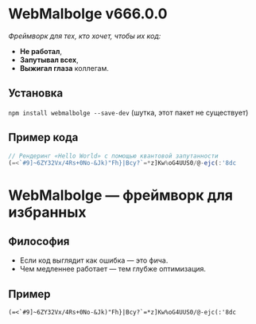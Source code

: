 # WebMalbolge v666.0.0  
*Фреймворк для тех, кто хочет, чтобы их код:*  
- **Не работал**,  
- **Запутывал всех**,  
- **Выжигал глаза** коллегам.  

## Установка  
`npm install webmalbolge --save-dev` (шутка, этот пакет не существует)  

## Пример кода  
```js
// Рендеринг «Hello World» с помощью квантовой запутанности  
(=<`#9]~6ZY32Vx/4Rs+0No-&Jk)"Fh}|Bcy?`=*z]Kw%oG4UUS0/@-ejc(:'8dc
```
# WebMalbolge — фреймворк для избранных  

## Философия  
- Если код выглядит как ошибка — это фича.  
- Чем медленнее работает — тем глубже оптимизация.  

## Пример  
```malbolge
(=<`#9]~6ZY32Vx/4Rs+0No-&Jk)"Fh}|Bcy?`=*z]Kw%oG4UUS0/@-ejc(:'8dc
```
